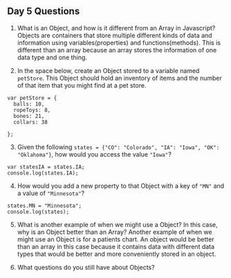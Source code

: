 ## Day 5 Questions

1. What is an Object, and how is it different from an Array in Javascript?
Objects are containers that store multiple different kinds of data and information using variables(properties) and functions(methods). This is different than an array because an array stores the information of one data type and one thing.

2. In the space below, create an Object stored to a variable named `petStore`.  This Object should hold an inventory of items and the number of that item that you might find at a pet store.
```
var petStore = {
  balls: 10,
  ropeToys: 8,
  bones: 21,
  collars: 38

};
```

3. Given the following `states = {"CO": "Colorado", "IA": "Iowa", "OK": "Oklahoma"}`, how would you access the value `"Iowa"`?

```
var statesIA = states.IA;
console.log(states.IA);
```

4. How would you add a new property to that Object with a key of `"MN"` and a value of `"Minnesota"`?
```
states.MN = "Minnesota";
console.log(states);
```

5. What is another example of when we might use a Object?  In this case, why is an Object better than an Array?
Another example of when we might use an Object is for a patients chart. An object would be better than an array in this case because it contains data with different data types that would be better and more conveniently stored in an object.

6. What questions do you still have about Objects?
